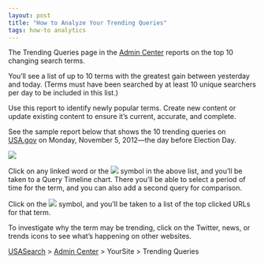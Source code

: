 ```yaml
---
layout: post
title: "How to Analyze Your Trending Queries"
tags: how-to analytics
---
```

<p>The Trending Queries page in the <a href="http://search.usa.gov/affiliates/home">Admin Center</a> reports on the top 10 changing search terms. </p>
<p>You&#8217;ll see a list of up to 10 terms with the greatest gain between yesterday and today. (Terms must have been searched by at least 10 unique searchers per day to be included in this list.)</p>
<p>Use this report to identify newly popular terms. Create new content or update existing content to ensure it&#8217;s current, accurate, and complete. </p>
<p>See the sample report below that shows the 10 trending queries on <a href="http://www.usa.gov/">USA.gov</a> on Monday, November 5, 2012—the day before Election Day.</p>
<p><img class="img-polaroid" src="http://f22818b4dfc10241d8a3-f1564c64756a8cfee25b6b19953b1d23.r31.cf2.rackcdn.com/tumblr_md0qrd6Q731qid15q.png"/></p>
<p>Click on any linked word or the <img class="img-polaroid" src="http://f22818b4dfc10241d8a3-f1564c64756a8cfee25b6b19953b1d23.r31.cf2.rackcdn.com/tumblr_mceq7b8LbQ1qid15q.png"/> symbol in the above list, and you&#8217;ll be taken to a Query Timeline chart. There you&#8217;ll be able to select a period of time for the term, and you can also add a second query for comparison.</p>
<p>Click on the <img class="img-polaroid" src="http://f22818b4dfc10241d8a3-f1564c64756a8cfee25b6b19953b1d23.r31.cf2.rackcdn.com/tumblr_mceqaa2dn41qid15q.png"/> symbol, and you&#8217;ll be taken to a list of the top clicked URLs for that term.</p>
<p>To investigate why the term may be trending, click on the Twitter, news, or trends icons to see what&#8217;s happening on other websites.</p>
<p><a href="http://usasearch.howto.gov/">USASearch</a> &gt; <a href="http://search.usa.gov/affiliates/home">Admin Center</a> &gt; YourSite &gt; Trending Queries</p>
